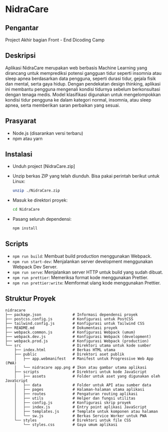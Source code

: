 # NidraCare

## Pengantar

Project Akhir bagian Front - End Dicoding Camp

## Deskripsi
Aplikasi NidraCare merupakan web berbasis Machine Learning yang dirancang untuk memprediksi potensi gangguan tidur seperti insomnia atau sleep apnea berdasarkan data pengguna, seperti durasi tidur, gejala fisik dan mental, serta gaya hidup. Dengan pendekatan design thinking, aplikasi ini membantu pengguna mengenali kondisi tidurnya sebelum berkonsultasi dengan tenaga medis. Model klasifikasi digunakan untuk mengelompokkan kondisi tidur pengguna ke dalam kategori normal, insomnia, atau sleep apnea, serta memberikan saran perbaikan yang sesuai.



## Prasyarat

- Node.js (disarankan versi terbaru)
- npm atau yarn

## Instalasi

- Unduh  project [NidraCare.zip]
- Unzip berkas ZIP yang telah diunduh. Bisa pakai perintah berikut untuk Linux:
  ```bash
  unzip ./NidraCare.zip
  ```

- Masuk ke direktori proyek:
  ```bash
  cd NidraCare
  ```

- Pasang seluruh dependensi:
  ```bash
  npm install
  ```

## Scripts

- `npm run build`: Membuat build production menggunakan Webpack.
- `npm run start-dev`: Menjalankan server development menggunakan Webpack Dev Server.
- `npm run serve`: Menjalankan server HTTP untuk build yang sudah dibuat.
- `npm run prettier`: Memeriksa format kode menggunakan Prettier.
- `npm run prettier:write`: Memformat ulang kode menggunakan Prettier.

## Struktur Proyek

```plaintext
nidracare
├── package.json              # Informasi dependensi proyek
├── postcss.config.js         # Konfigurasi untuk PostCSS
├── tailwind.config.js        # Konfigurasi untuk Tailwind CSS
├── README.md                 # Dokumentasi proyek
├── webpack.common.js         # Konfigurasi Webpack (umum)
├── webpack.dev.js            # Konfigurasi Webpack (development)
├── webpack.prod.js           # Konfigurasi Webpack (production)
└── src                       # Direktori utama untuk kode sumber
    ├── index.html            # Berkas HTML utama
    ├── public                # Direktori aset publik
    │   ├── app.webmanifest   # Manifest untuk Progressive Web App (PWA)
    │   └── nidracare app.png # Ikon atau gambar utama aplikasi
    ├── scripts               # Direktori untuk kode JavaScript
    │   ├── assets            # Folder untuk aset yang digunakan oleh JavaScript
    │   ├── data              # Folder untuk API atau sumber data
    │   ├── pages             # Halaman-halaman utama aplikasi
    │   ├── routes            # Pengaturan routing aplikasi
    │   ├── utils             # Helper dan fungsi utilitas
    │   ├── config.js         # Konfigurasi skrip proyek
    │   ├── index.js          # Entry point aplikasi JavaScript
    │   ├── templates.js      # Template untuk komponen atau halaman
    │   └── sw.js             # Berkas Service Worker untuk PWA
    └── styles                # Direktori untuk file CSS
        └── styles.css        # Gaya umum aplikasi
```
